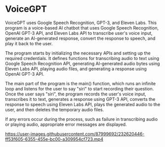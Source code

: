 # VoiceGPT
VoiceGPT uses Google Speech Recognition,  GPT-3, and Eleven Labs.
This program is a voice-based AI chatbot that uses Google Speech Recognition, OpenAI GPT-3 API, and Eleven Labs API to transcribe user's voice input, generate an AI-generated response, convert the response to speech, and play it back to the user.

The program starts by initializing the necessary APIs and setting up the required credentials. It defines functions for transcribing audio to text using Google Speech Recognition API, generating AI-generated audio bytes using Eleven Labs API, playing audio files, and generating a response using OpenAI GPT-3 API.

The main part of the program is the main() function, which runs an infinite loop and listens for the user to say "siri" to start recording their question. Once the user says "siri", the program records the user's voice input, transcribes it to text, generates a response using GPT-3 API, converts the response to speech using Eleven Labs API, plays the generated audio to the user, and then deletes the temporary audio files.

If any errors occur during the process, such as failure in transcribing audio or playing audio, appropriate error messages are displayed.


https://user-images.githubusercontent.com/87999692/232620446-ff53f605-6355-455e-bc00-a309954cf723.mp4

